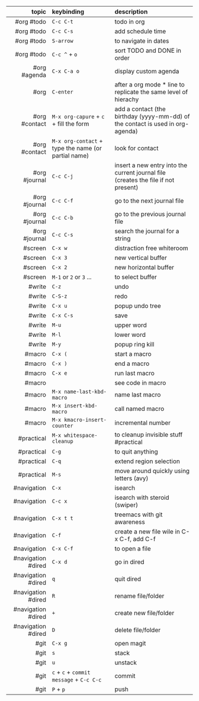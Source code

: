| topic              | keybinding                                          | description                                                                        |
| ---:               | :---                                                | :---                                                                               |
| #org #todo         | `C-c C-t`                                           | todo in org                                                                        |
| #org #todo         | `C-c C-s`                                           | add schedule time                                                                  |
| #org #todo         | `S-arrow`                                           | to navigate in dates                                                               |
| #org #todo         | `C-c ^` + `o`                                       | sort TODO and DONE in order                                                        |
| #org #agenda       | `C-x C-a o`                                         | display custom agenda                                                              |
| #org               | `C-enter`                                           | after a org mode * line to replicate the same level of hierachy                    |
| #org #contact      | `M-x org-capure` + `c` + fill the form              | add a contact (the birthday (yyyy-mm-dd) of the contact is used in org-agenda)     |
| #org #contact      | `M-x org-contact` + type the name (or partial name) | look for contact                                                                   |
| #org #journal      | `C-c C-j`                                           | insert a new entry into the current journal file (creates the file if not present) |
| #org #journal      | `C-c C-f`                                           | go to the next journal file                                                        |
| #org #journal      | `C-c C-b`                                           | go to the previous journal file                                                    |
| #org #journal      | `C-c C-s`                                           | search the journal for a string                                                    |
| #screen            | `C-x w`                                             | distraction free whiteroom                                                         |
| #screen            | `C-x 3`                                             | new vertical buffer                                                                |
| #screen            | `C-x 2`                                             | new horizontal buffer                                                              |
| #screen            | `M-1` or `2` or `3` ...                             | to select buffer                                                                   |
| #write             | `C-z`                                               | undo                                                                               |
| #write             | `C-S-z`                                             | redo                                                                               |
| #write             | `C-x u`                                             | popup undo tree                                                                    |
| #write             | `C-x C-s`                                           | save                                                                               |
| #write             | `M-u`                                               | upper word                                                                         |
| #write             | `M-l`                                               | lower word                                                                         |
| #write             | `M-y`                                               | popup ring kill                                                                    |
| #macro             | `C-x (`                                             | start a macro                                                                      |
| #macro             | `C-x )`                                             | end a macro                                                                        |
| #macro             | `C-x e`                                             | run last macro                                                                     |
| #macro             |                                                     | see code in macro                                                                  |
| #macro             | `M-x name-last-kbd-macro`                           | name last macro                                                                    |
| #macro             | `M-x insert-kbd-macro`                              | call named macro                                                                   |
| #macro             | `M-x kmacro-insert-counter`                         | incremental number                                                                 |
| #practical         | `M-x whitespace-cleanup`                            | to cleanup invisible stuff #practical                                              |
| #practical         | `C-g`                                               | to quit anything                                                                   |
| #practical         | `C-q`                                               | extend region selection                                                            |
| #practical         | `M-s`                                               | move around quickly using letters (avy)                                            |
| #navigation        | `C-x`                                               | isearch                                                                            |
| #navigation        | `C-c x`                                             | isearch with steroid (swiper)                                                      |
| #navigation        | `C-x t t`                                           | treemacs with git awareness                                                        |
| #navigation        | `C-f`                                               | create a new file wile in C-x C-f, add C-f                                         |
| #navigation        | `C-x C-f`                                           | to open a file                                                                     |
| #navigation #dired | `C-x d`                                             | go in dired                                                                        |
| #navigation #dired | `q`                                                 | quit dired                                                                         |
| #navigation #dired | `R`                                                 | rename file/folder                                                                 |
| #navigation #dired | `+`                                                 | create new file/folder                                                             |
| #navigation #dired | `D`                                                 | delete file/folder                                                                 |
| #git               | `C-x g`                                             | open magit                                                                         |
| #git               | `s`                                                 | stack                                                                              |
| #git               | `u`                                                 | unstack                                                                            |
| #git               | `c` + `c` + `commit message` + `C-c C-c`            | commit                                                                             |
| #git               | `P` + `p`                                           | push                                                                               |
